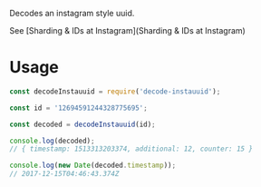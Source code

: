 Decodes an instagram style uuid.

See [Sharding & IDs at Instagram](Sharding & IDs at Instagram)

# Usage
```js
const decodeInstauuid = require('decode-instauuid');

const id = '12694591244328775695';

const decoded = decodeInstauuid(id);

console.log(decoded);
// { timestamp: 1513313203374, additional: 12, counter: 15 }

console.log(new Date(decoded.timestamp));
// 2017-12-15T04:46:43.374Z
```
